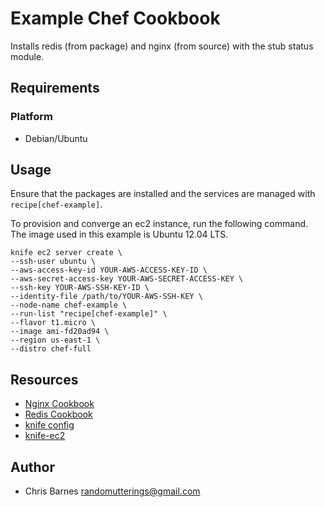 Example Chef Cookbook
================

Installs redis (from package) and nginx (from source) with the stub status module.


Requirements
------------
### Platform
- Debian/Ubuntu


Usage
-----
Ensure that the packages are installed and the services are managed with `recipe[chef-example]`.

To provision and converge an ec2 instance, run the following command.  The image used in this example is Ubuntu 12.04 LTS.

    knife ec2 server create \
    --ssh-user ubuntu \
    --aws-access-key-id YOUR-AWS-ACCESS-KEY-ID \
    --aws-secret-access-key YOUR-AWS-SECRET-ACCESS-KEY \
    --ssh-key YOUR-AWS-SSH-KEY-ID \
    --identity-file /path/to/YOUR-AWS-SSH-KEY \
    --node-name chef-example \
    --run-list "recipe[chef-example]" \
    --flavor t1.micro \
    --image ami-fd20ad94 \
    --region us-east-1 \
    --distro chef-full


Resources
-----
- [Nginx Cookbook](https://github.com/opscode-cookbooks/nginx)
- [Redis Cookbook](http://community.opscode.com/cookbooks/redis)
- [knife config](http://docs.opscode.com/config_rb_knife.html)
- [knife-ec2](http://docs.opscode.com/plugin_knife_ec2.html)


Author
-----
- Chris Barnes <randomutterings@gmail.com>
